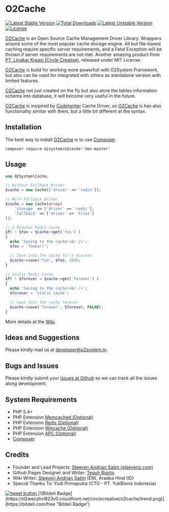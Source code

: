 O2Cache
=====

[![Latest Stable Version](https://poser.pugx.org/o2system/o2cache/v/stable)](https://packagist.org/packages/o2system/o2cache) [![Total Downloads](https://poser.pugx.org/o2system/o2cache/downloads)](https://packagist.org/packages/o2system/o2cache) [![Latest Unstable Version](https://poser.pugx.org/o2system/o2cache/v/unstable)](https://packagist.org/packages/o2system/o2cache) [![License](https://poser.pugx.org/o2system/o2cache/license)](https://packagist.org/packages/o2system/o2cache)

[O2Cache][3] is an Open Source Cache Management Driver Library. 
Wrappers around some of the most popular cache storage engine. 
All but file-based caching require specific server requirements, and a Fatal Exception will be thrown if server requirements are not met. 
Another amazing product from [PT. Lingkar Kreasi (Circle Creative)][1], released under MIT License.

[O2Cache][3] is build for working more powerfull with O2System Framework, but also can be used for integrated with others as standalone version with limited features.

[O2Cache][3] not just created on the fly but also store the tables information schema into database, it will become very useful in the future.

[O2Cache][3] is insipired by [CodeIgniter][10] Cache Driver, so [O2Cache][3] is has also functionality similar with them, but a little bit different at the syntax.

Installation
------------
The best way to install [O2Cache](https://packagist.org/packages/o2system/o2cache) is to use [Composer][9]
```
composer require o2system/o2cache:'dev-master'
```

Usage
-----
```php
use O2System\Cache;

// Without Fallback Driver
$cache = new Cache(['driver' => 'redis']);

// With Fallback Driver
$cache = new Cache(array(
    'storage' => ['driver' => 'redis'],
    'fallback' => ['driver' => 'files']
));

// 5 Minutes Redis Cache
if( ! $foo = $cache->get('foo') )
{
  echo 'Saving to the cache!<br />';
  $foo = 'foobar!';

  // Save into the cache for 5 minutes
  $cache->save('foo', $foo, 300);
}

// Static Redis Cache
if( ! $forever = $cache->get('forever') )
{
  echo 'Saving to the cache!<br />';
  $forever = 'static cache';

  // Save into the cache forever
  $cache->save('forever', $forever, FALSE);
}
```

More details at the [Wiki](http://github.com/circlecreative/o2cache/wiki).

Ideas and Suggestions
---------------------
Please kindly mail us at [developer@o2system.in][7].

Bugs and Issues
---------------
Please kindly submit your [issues at Github][5] so we can track all the issues along development.

System Requirements
-------------------
- PHP 5.4+
- PHP Extension [Memcached (Optional)](http://php.net/memcached)
- PHP Extension [Redis (Optional)](http://redis.io/)
- PHP Extension [Wincache (Optional)](http://php.net/wincache)
- PHP Extension [APC (Optional)](http://php.net/apc)
- [Composer][9]

Credits
-------
* Founder and Lead Projects: [Steeven Andrian Salim (steevenz.com)][7]
* Github Pages Designer and Writer: [Teguh Rianto](http://teguhrianto.tk)
* Wiki Writer: [Steeven Andrian Salim](http://steevenz.com) (EN), Aradea Hind (ID)
* Special Thanks To: Yudi Primaputra (CTO - PT. YukBisnis Indonesia)

<a href="https://twitter.com/intent/tweet?text=Open+Source+Cache+Management+Driver+Library.+Wrappers+around+some+of+the+most+popular+cache+storage+engine.+&url=https%3A%2F%2Fgithub.com%2Fcirclecreative%2Fo2cache&hashtags=cache%2C+phplibraries%2C+phpclass%2C+o2system%2C+circlecreative&original_referer=http%3A%2F%2Fgithub.com%2F&tw_p=tweetbutton" target="_blank">
  <img src="http://jpillora.com/github-twitter-button/img/tweet.png"
       alt="tweet button" title="Open Source Cache Management Driver Library. Wrappers around some of the most popular cache storage engine. "></img>
</a>
[![Bitdeli Badge](https://d2weczhvl823v0.cloudfront.net/circlecreative/o2cache/trend.png)](https://bitdeli.com/free "Bitdeli Badge") 

[1]: http://circle-creative.com
[2]: http://o2system.in
[3]: http://o2system.in/features/standalone/o2cache
[4]: http://o2system.in/features/standalone/o2cache/license
[5]: http://github.com/circlecreative/o2cache/issues
[6]: https://packagist.org/packages/o2system/o2cache
[7]: http://steevenz.com
[8]: mailto:developer@o2system.in
[9]: https://getcomposer.org
[10]: http://codeigniter.com
